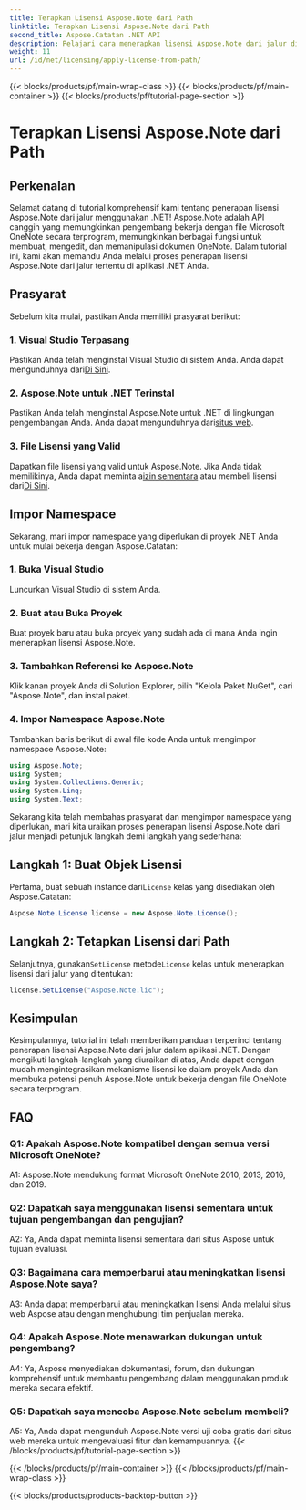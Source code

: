 ```yaml
---
title: Terapkan Lisensi Aspose.Note dari Path
linktitle: Terapkan Lisensi Aspose.Note dari Path
second_title: Aspose.Catatan .NET API
description: Pelajari cara menerapkan lisensi Aspose.Note dari jalur di aplikasi .NET. Buka potensi penuh manipulasi file OneNote dengan Aspose.Note.
weight: 11
url: /id/net/licensing/apply-license-from-path/
---
```


{{< blocks/products/pf/main-wrap-class >}}
{{< blocks/products/pf/main-container >}}
{{< blocks/products/pf/tutorial-page-section >}}

# Terapkan Lisensi Aspose.Note dari Path

## Perkenalan

Selamat datang di tutorial komprehensif kami tentang penerapan lisensi Aspose.Note dari jalur menggunakan .NET! Aspose.Note adalah API canggih yang memungkinkan pengembang bekerja dengan file Microsoft OneNote secara terprogram, memungkinkan berbagai fungsi untuk membuat, mengedit, dan memanipulasi dokumen OneNote. Dalam tutorial ini, kami akan memandu Anda melalui proses penerapan lisensi Aspose.Note dari jalur tertentu di aplikasi .NET Anda.

## Prasyarat

Sebelum kita mulai, pastikan Anda memiliki prasyarat berikut:

### 1. Visual Studio Terpasang

 Pastikan Anda telah menginstal Visual Studio di sistem Anda. Anda dapat mengunduhnya dari[Di Sini](https://visualstudio.microsoft.com/downloads/).

### 2. Aspose.Note untuk .NET Terinstal

 Pastikan Anda telah menginstal Aspose.Note untuk .NET di lingkungan pengembangan Anda. Anda dapat mengunduhnya dari[situs web](https://releases.aspose.com/note/net/).

### 3. File Lisensi yang Valid

 Dapatkan file lisensi yang valid untuk Aspose.Note. Jika Anda tidak memilikinya, Anda dapat meminta a[izin sementara](https://purchase.aspose.com/temporary-license/) atau membeli lisensi dari[Di Sini](https://purchase.aspose.com/buy).

## Impor Namespace

Sekarang, mari impor namespace yang diperlukan di proyek .NET Anda untuk mulai bekerja dengan Aspose.Catatan:

### 1. Buka Visual Studio

Luncurkan Visual Studio di sistem Anda.

### 2. Buat atau Buka Proyek

Buat proyek baru atau buka proyek yang sudah ada di mana Anda ingin menerapkan lisensi Aspose.Note.

### 3. Tambahkan Referensi ke Aspose.Note

Klik kanan proyek Anda di Solution Explorer, pilih "Kelola Paket NuGet", cari "Aspose.Note", dan instal paket.

### 4. Impor Namespace Aspose.Note

Tambahkan baris berikut di awal file kode Anda untuk mengimpor namespace Aspose.Note:

```csharp
using Aspose.Note;
using System;
using System.Collections.Generic;
using System.Linq;
using System.Text;
```

Sekarang kita telah membahas prasyarat dan mengimpor namespace yang diperlukan, mari kita uraikan proses penerapan lisensi Aspose.Note dari jalur menjadi petunjuk langkah demi langkah yang sederhana:

## Langkah 1: Buat Objek Lisensi

 Pertama, buat sebuah instance dari`License` kelas yang disediakan oleh Aspose.Catatan:

```csharp
Aspose.Note.License license = new Aspose.Note.License();
```

## Langkah 2: Tetapkan Lisensi dari Path

Selanjutnya, gunakan`SetLicense` metode`License` kelas untuk menerapkan lisensi dari jalur yang ditentukan:

```csharp
license.SetLicense("Aspose.Note.lic");
```

## Kesimpulan

Kesimpulannya, tutorial ini telah memberikan panduan terperinci tentang penerapan lisensi Aspose.Note dari jalur dalam aplikasi .NET. Dengan mengikuti langkah-langkah yang diuraikan di atas, Anda dapat dengan mudah mengintegrasikan mekanisme lisensi ke dalam proyek Anda dan membuka potensi penuh Aspose.Note untuk bekerja dengan file OneNote secara terprogram.

## FAQ

### Q1: Apakah Aspose.Note kompatibel dengan semua versi Microsoft OneNote?

A1: Aspose.Note mendukung format Microsoft OneNote 2010, 2013, 2016, dan 2019.

### Q2: Dapatkah saya menggunakan lisensi sementara untuk tujuan pengembangan dan pengujian?

A2: Ya, Anda dapat meminta lisensi sementara dari situs Aspose untuk tujuan evaluasi.

### Q3: Bagaimana cara memperbarui atau meningkatkan lisensi Aspose.Note saya?

A3: Anda dapat memperbarui atau meningkatkan lisensi Anda melalui situs web Aspose atau dengan menghubungi tim penjualan mereka.

### Q4: Apakah Aspose.Note menawarkan dukungan untuk pengembang?

A4: Ya, Aspose menyediakan dokumentasi, forum, dan dukungan komprehensif untuk membantu pengembang dalam menggunakan produk mereka secara efektif.

### Q5: Dapatkah saya mencoba Aspose.Note sebelum membeli?

A5: Ya, Anda dapat mengunduh Aspose.Note versi uji coba gratis dari situs web mereka untuk mengevaluasi fitur dan kemampuannya.
{{< /blocks/products/pf/tutorial-page-section >}}

{{< /blocks/products/pf/main-container >}}
{{< /blocks/products/pf/main-wrap-class >}}

{{< blocks/products/products-backtop-button >}}
